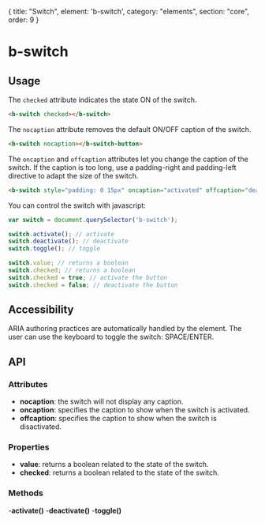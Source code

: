{
  title: "Switch",
  element: 'b-switch',
  category: "elements",
  section: "core",
  order: 9
}

# b-switch

## Usage

The `checked` attribute indicates the state ON of the switch.

```html
<b-switch checked></b-switch>
```

The `nocaption` attribute removes the default ON/OFF caption of the switch.

```html
<b-switch nocaption></b-switch-button>
```

The `oncaption` and `offcaption` attributes let you change the caption of the switch. If the caption is too long, use a padding-right and padding-left directive to adapt the size of the switch.
```html
<b-switch style="padding: 0 15px" oncaption="activated" offcaption="deactivated"></b-switch>
```

You can control the switch with javascript:
```javascript
var switch = document.querySelector('b-switch');

switch.activate(); // activate
switch.deactivate(); // deactivate
switch.toggle(); // toggle

switch.value; // returns a boolean
switch.checked; // returns a boolean
switch.checked = true; // activate the button
switch.checked = false; // deactivate the button
```

## Accessibility

ARIA authoring practices are automatically handled by the element. The user can use the keyboard to toggle the switch: SPACE/ENTER.

## API

### Attributes
- __nocaption__: the switch will not display any caption.
- __oncaption__: specifies the caption to show when the switch is activated.
- __offcaption__: specifies the caption to show when the switch is disactivated.

### Properties
- __value__: returns a boolean related to the state of the switch.
- __checked__: returns a boolean related to the state of the switch.

### Methods
-__activate()__
-__deactivate()__
-__toggle()__


